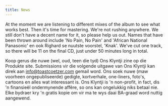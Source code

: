```yaml
---
title: News
---
```


At the moment we are listening to different mixes of the album to see what works best. Then it's time for mastering. We're not rushing anywhere. We still don't have a decent name for it, so please help us out. Names that have been thrown around include 'No Pain, No Pain' and 'African National Panasonic' en ook Righard se nuutste voorstel, 'Knak'. We've cut one track, so there will be 11 on the final CD, just under 50 minutes long in total.

Koop gerus die nuwe (wel, oud, teen die tyd) Ons Klyntji zine op die Produkte site. Submissions vir die volgende uitgawe van Ons Klyntji kan direk aan <info@toastcoetzer.com> gemail word. Ons soek nuwe (maw voorheen ongepubliseerde) gedigte, kortverhale, one-liners, foto's, cartoons en alles wat interessant is. Ons Klyntji is 'n non-profit, in fact, dis 'n finansieël ondermynende affêre, so ons kan ongelukkig niks betaal nie. Elke bydraer kry 'n gratis kopie om vir ma te wys daai BA-graad word nuttig aangewend.
